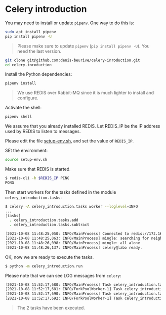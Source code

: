 # Celery introduction

You may need to install or update `pipenv`. One way to do this is:

```bash
sudo apt install pipenv
pip install pipenv -U
```

> Please make sure to update `pipenv` (`pip install pipenv -U`). You need the last version.

```bash
git clone git@github.com:denis-beurive/celery-inroduction.git
cd celery-inroduction
```

Install the Python dependencies:

```bash
pipenv install
```

> We use REDIS over Rabbit-MQ since it is much lighter to install and configure.

Activate the shell:

```bash
pipenv shell
```

We assume that you already installed REDIS. Let REDIS_IP be the IP address used by REDIS to listen to messages.

Please edit the file [setup-env.sh](setup-env.sh), and set the value of `REDIS_IP`.

SEt the environment:

```bash
source setup-env.sh
```

Make sure that REDIS is started.

```bash
$ redis-cli -h $REDIS_IP PING
PONG
```

Then start workers for the tasks defined in the module `celery_introduction.tasks`:

```bash
$ celery -A celery_introduction.tasks worker --loglevel=INFO
...
[tasks]
  . celery_introduction.tasks.add
  . celery_introduction.tasks.subtract

[2021-10-08 11:48:25,050: INFO/MainProcess] Connected to redis://172.16.177.128:6379//
[2021-10-08 11:48:25,063: INFO/MainProcess] mingle: searching for neighbors
[2021-10-08 11:48:26,098: INFO/MainProcess] mingle: all alone
[2021-10-08 11:48:26,137: INFO/MainProcess] celery@labo ready.
```

OK, now we are ready to execute the tasks.

```bash
$ python -m celery_introduction.run
```

Please note that we can see LOG messages from `celery`:

```bash
[2021-10-08 11:52:17,680: INFO/MainProcess] Task celery_introduction.tasks.add[ed1792a2-463e-4f17-a095-ca382567ee98] received
[2021-10-08 11:52:17,681: INFO/ForkPoolWorker-1] Task celery_introduction.tasks.add[ed1792a2-463e-4f17-a095-ca382567ee98] succeeded in 0.0003252789992984617s: 5
[2021-10-08 11:52:17,690: INFO/MainProcess] Task celery_introduction.tasks.subtract[470b50bb-3dc8-42d7-af47-16aa8214b492] received
[2021-10-08 11:52:17,692: INFO/ForkPoolWorker-1] Task celery_introduction.tasks.subtract[470b50bb-3dc8-42d7-af47-16aa8214b492] succeeded in 0.00011070199980167672s: -1
```

> The 2 tasks have been executed.
